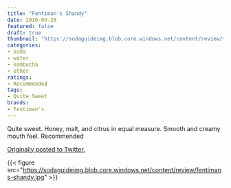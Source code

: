 ```yaml
---
title: "Fentiman's Shandy"
date: 2016-04-28
featured: false
draft: true
thumbnail: "https://sodaguideimg.blob.core.windows.net/content/review/thumbs/fentimans-shandy.jpg"
categories:
- soda
- water
- kombucha
- other
ratings:
- Recommended
tags:
- Quite Sweet
brands:
- Fentiman's
---
```


Quite sweet. Honey, malt, and citrus in equal measure. Smooth and creamy mouth feel. Recommended

[Originally posted to Twitter.](https://twitter.com/Cavorter/status/725781849239379969)

{{< figure src="https://sodaguideimg.blob.core.windows.net/content/review/fentimans-shandy.jpg" >}}

